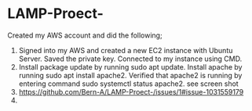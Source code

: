 # LAMP-Proect-
Created my AWS account and did the following;

1. Signed into my AWS and created a new EC2 instance with Ubuntu Server. Saved the private key. Connected to my instance using CMD.
2. Install package update by running sudo apt update. Install apache by running sudo apt install apache2. Verified that apache2 is running by entering command sudo systemctl status apache2. see screen shot 
3. https://github.com/Bern-A/LAMP-Proect-/issues/1#issue-1031559179
4.
